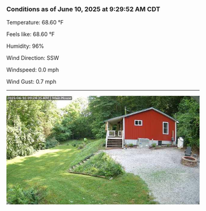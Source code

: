 ### Conditions as of June 10, 2025 at 9:29:52 AM CDT 

Temperature: 68.60 &deg;F

Feels like: 68.60 &deg;F

Humidity: 96%

Wind Direction: SSW

Windspeed: 0.0 mph

Wind Gust: 0.7 mph

---

<img src="./images/latest.jpeg"/>

